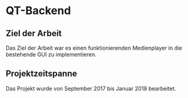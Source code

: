 # QT-Backend
## Ziel der Arbeit
Das Ziel der Arbeit war es einen funktionierenden Medienplayer in die bestehende GUI zu implementieren.
## Projektzeitspanne
Das Projekt wurde von September 2017 bis Januar 2018 bearbeitet.
